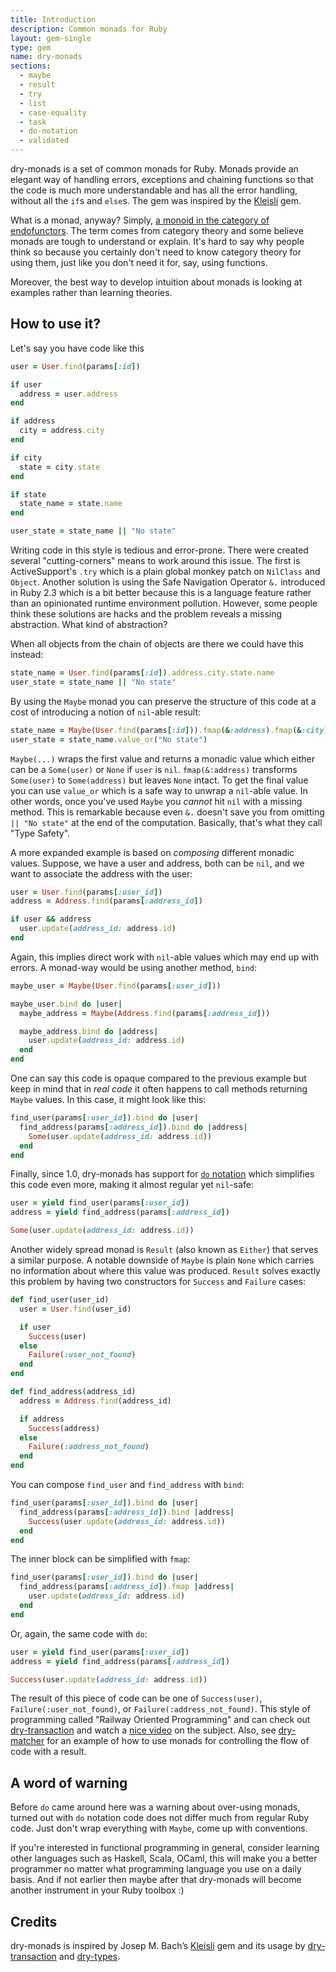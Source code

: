 ```yaml
---
title: Introduction
description: Common monads for Ruby
layout: gem-single
type: gem
name: dry-monads
sections:
  - maybe
  - result
  - try
  - list
  - case-equality
  - task
  - do-notation
  - validated
---
```


dry-monads is a set of common monads for Ruby. Monads provide an elegant way of handling errors, exceptions and chaining functions so that the code is much more understandable and has all the error handling, without all the `if`s and `else`s. The gem was inspired by the [Kleisli](https://github.com/txus/kleisli) gem.

What is a monad, anyway? Simply, [a monoid in the category of endofunctors](https://stackoverflow.com/questions/3870088/a-monad-is-just-a-monoid-in-the-category-of-endofunctors-whats-the-proble%E2%85%BF). The term comes from category theory and some believe monads are tough to understand or explain. It's hard to say why people think so because you certainly don't need to know category theory for using them, just like you don't need it for, say, using functions.

Moreover, the best way to develop intuition about monads is looking at examples rather than learning theories.

## How to use it?

Let's say you have code like this

```ruby
user = User.find(params[:id])

if user
  address = user.address
end

if address
  city = address.city
end

if city
  state = city.state
end

if state
  state_name = state.name
end

user_state = state_name || "No state"
```

Writing code in this style is tedious and error-prone. There were created several "cutting-corners" means to work around this issue. The first is ActiveSupport's `.try` which is a plain global monkey patch on `NilClass` and `Object`. Another solution is using the Safe Navigation Operator `&.` introduced in Ruby 2.3 which is a bit better because this is a language feature rather than an opinionated runtime environment pollution. However, some people think these solutions are hacks and the problem reveals a missing abstraction. What kind of abstraction?

When all objects from the chain of objects are there we could have this instead:

```ruby
state_name = User.find(params[:id]).address.city.state.name
user_state = state_name || "No state"
```

By using the `Maybe` monad you can preserve the structure of this code at a cost of introducing a notion of `nil`-able result:

```ruby
state_name = Maybe(User.find(params[:id])).fmap(&:address).fmap(&:city).fmap(&:state).fmap(&:name)
user_state = state_name.value_or("No state")
```

`Maybe(...)` wraps the first value and returns a monadic value which either can be a `Some(user)` or `None` if `user` is `nil`. `fmap(&:address)` transforms `Some(user)` to `Some(address)` but leaves `None` intact. To get the final value you can use `value_or` which is a safe way to unwrap a `nil`-able value. In other words, once you've used `Maybe` you _cannot_ hit `nil` with a missing method. This is remarkable because even `&.` doesn't save you from omitting `|| "No state"` at the end of the computation. Basically, that's what they call "Type Safety".

A more expanded example is based on _composing_ different monadic values. Suppose, we have a user and address, both can be `nil`, and we want to associate the address with the user:

```ruby
user = User.find(params[:user_id])
address = Address.find(params[:address_id])

if user && address
  user.update(address_id: address.id)
end
```

Again, this implies direct work with `nil`-able values which may end up with errors. A monad-way would be using another method, `bind`:

```ruby
maybe_user = Maybe(User.find(params[:user_id]))

maybe_user.bind do |user|
  maybe_address = Maybe(Address.find(params[:address_id]))

  maybe_address.bind do |address|
    user.update(address_id: address.id)
  end
end
```

One can say this code is opaque compared to the previous example but keep in mind that in _real code_ it often happens to call methods returning `Maybe` values. In this case, it might look like this:

```ruby
find_user(params[:user_id]).bind do |user|
  find_address(params[:address_id]).bind do |address|
    Some(user.update(address_id: address.id))
  end
end
```

Finally, since 1.0, dry-monads has support for [`do` notation](/gems/dry-monads/do-notation/) which simplifies this code even more, making it almost regular yet `nil`-safe:

```ruby
user = yield find_user(params[:user_id])
address = yield find_address(params[:address_id])

Some(user.update(address_id: address.id))
```

Another widely spread monad is `Result` (also known as `Either`) that serves a similar purpose. A notable downside of `Maybe` is plain `None` which carries no information about where this value was produced. `Result` solves exactly this problem by having two constructors for `Success` and `Failure` cases:

```ruby
def find_user(user_id)
  user = User.find(user_id)

  if user
    Success(user)
  else
    Failure(:user_not_found)
  end
end

def find_address(address_id)
  address = Address.find(address_id)

  if address
    Success(address)
  else
    Failure(:address_not_found)
  end
end
```

You can compose `find_user` and `find_address` with `bind`:

```ruby
find_user(params[:user_id]).bind do |user|
  find_address(params[:address_id]).bind |address|
    Success(user.update(address_id: address.id))
  end
end
```

The inner block can be simplified with `fmap`:

```ruby
find_user(params[:user_id]).bind do |user|
  find_address(params[:address_id]).fmap |address|
    user.update(address_id: address.id)
  end
end
```

Or, again, the same code with `do`:

```ruby
user = yield find_user(params[:user_id])
address = yield find_address(params[:address_id])

Success(user.update(address_id: address.id))
```

The result of this piece of code can be one of `Success(user)`, `Failure(:user_not_found)`, or `Failure(:address_not_found)`. This style of programming called "Railway Oriented Programming" and can check out [dry-transaction](/gems/dry-transaction) and watch a [nice video](https://fsharpforfunandprofit.com/rop/) on the subject. Also, see [dry-matcher](/gems/dry-matcher/) for an example of how to use monads for controlling the flow of code with a result.

## A word of warning

Before `do` came around here was a warning about over-using monads, turned out with `do` notation code does not differ much from regular Ruby code. Just don't wrap everything with `Maybe`, come up with conventions.

If you're interested in functional programming in general, consider learning other languages such as Haskell, Scala, OCaml, this will make you a better programmer no matter what programming language you use on a daily basis. And if not earlier then maybe after that dry-monads will become another instrument in your Ruby toolbox :)

## Credits

dry-monads is inspired by Josep M. Bach’s [Kleisli](https://github.com/txus/kleisli) gem and its usage by [dry-transaction](http://dry-rb.org/gems/dry-transaction/) and [dry-types](http://dry-rb.org/gems/dry-types/).
